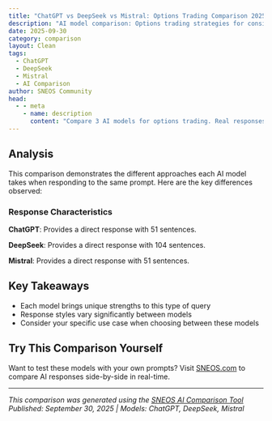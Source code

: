 ```yaml
---
title: "ChatGPT vs DeepSeek vs Mistral: Options Trading Comparison 2025"
description: "AI model comparison: Options trading strategies for consistent income - avoid rookie mistakes..."
date: 2025-09-30
category: comparison
layout: Clean
tags:
  - ChatGPT
  - DeepSeek
  - Mistral
  - AI Comparison
author: SNEOS Community
head:
  - - meta
    - name: description
      content: "Compare 3 AI models for options trading. Real responses from ChatGPT, DeepSeek, Mistral with detailed analysis."
---
```


<ChatComparison
  title="ChatGPT vs DeepSeek vs Mistral: Options Trading Comparison 2025"
  prompt="Options trading strategies for consistent income - avoid rookie mistakes"
  :responses='{
    "ChatGPT": "Certainly! Trading options can be a powerful way to generate consistent income, but it requires discipline, education, and risk management to avoid common pitfalls. Below are some well-regarded options trading strategies designed for steady income, along with rookie mistakes to avoid:\n\n### Options Trading Strategies for Consistent Income\n\n1. **Covered Calls**\n   - **How it works:** Own shares of a stock and sell call options on those shares.\n   - **Income:** Collect premiums from selling call options.\n   - **Best for:** Generating extra income on stocks you hold; bullish to neutral outlook.\n   - **Risk:** Limited upside if stock price rises above the strike price (shares get called away).\n\n2. **Cash-Secured Puts**\n   - **How it works:** Sell put options on stocks you want to own, while holding enough cash to buy the stock if assigned.\n   - **Income:** Receive premiums from selling puts.\n   - **Best for:** Buying stocks at a discount and earning premium while waiting.\n   - **Risk:** Stock price drops sharply, and you buy at the strike price (which may be above market price).\n\n3. **Iron Condors**\n   - **How it works:** Sell an out-of-the-money call spread and an out-of-the-money put spread on the same underlying with the same expiration.\n   - **Income:** Collect premiums and profit if the stock stays within a certain range.\n   - **Best for:** Neutral market outlook, low volatility.\n   - **Risk:** Potential for losses if the stock moves sharply outside the spread range.\n\n4. **Credit Spreads**\n   - **How it works:** Sell an option and buy a further out-of-the-money option of the same type, creating a defined-risk spread.\n   - **Income:** Collect net premium as credit upfront.\n   - **Best for:** Directional or neutral markets with limited risk.\n   - **Risk:** Risk limited to the difference between strike prices minus premium received.\n\n5. **Iron Butterfly**\n   - **How it works:** Sell an at-the-money (ATM) straddle (sell one call and one put) and buy protective wings (out-of-the-money call and put).\n   - **Income:** Premium collected, benefits from low volatility and stock price staying near the ATM strike.\n   - **Best for:** High premium environments with anticipated low volatility.\n   - **Risk:** Losses if the underlying moves significantly outside wings.\n\n---\n\n### Rookie Mistakes to Avoid\n\n1. **Lack of Education**\n   - Don\u2019t trade options without understanding the basics: Greeks, expiration, exercise, assignment.\n\n2. **Ignoring Risk Management**\n   - Never risk more than a small percentage of your capital on a single trade.\n   - Use spreads to limit risk; avoid naked options unless fully understood.\n\n3. **Overleveraging**\n   - Options provide leverage; avoid using all your capital on high-risk trades.\n   - Excessive leverage can wipe out accounts quickly.\n\n4. **Trading Illiquid Options**\n   - Stick to options with good volume and tight bid-ask spreads to avoid slippage.\n\n5. **Not Having a Defined Plan**\n   - Have clear entry, exit, and adjustment rules.\n   - Avoid chasing losses or making impulsive trades.\n\n6. **Ignoring Taxes and Fees**\n   - Understand how options are taxed; frequent trading can lead to high tax bills.\n   - Account for commissions and fees as they can erode income.\n\n7. **Failing to Adjust**\n   - Markets change; be ready to roll or adjust positions instead of letting losses mount.\n\n---\n\n### Final Tips for Consistent Income\n\n- Start small, paper trade if possible.\n- Focus on strategies with defined risk.\n- Trade well-known, liquid stocks or ETFs.\n- Be patient and disciplined.\n- Keep learning and review each trade to improve.\n\nIf you want, I can provide examples or tailored strategies based on your experience and risk tolerance!",
    "DeepSeek": "Of course. This is an excellent goal, but it\u0027s crucial to approach it with the right mindset and risk management. The phrase \u0022consistent income\u0022 is better thought of as \u0022generating consistent cash flow with defined and managed risk.\u0022\n\nLet\u0027s break this down into the core philosophy, practical strategies, and the critical rookie mistakes to avoid.\n\n### The Core Philosophy: You Are an Insurance Seller\n\nThe most common and reliable way to generate consistent income with options is to be a **seller of options**, not a buyer.\n\n*   **Buying Options (Lottery Tickets):** You pay a premium for unlimited upside potential but a high probability of loss. Theta (time decay) is your enemy. This is speculative and not for consistent income.\n*   **Selling Options (Selling Insurance):** You collect a premium for taking on a defined risk. Theta is your friend. Your profit is the premium if the option expires worthless. This is the foundation of income generation.\n\nYour goal is to consistently collect these premiums while managing the risk that the \u0022insurance\u0022 policy you sold will be \u0022claimed.\u0022\n\n---\n\n### Practical Income-Generating Strategies\n\nHere are two primary strategies, starting from simpler to more advanced.\n\n#### 1. The Covered Call\n\nThis is the quintessential beginner income strategy.\n\n*   **What it is:** You own 100 shares of a stock and sell a call option against it.\n*   **How it works:** You collect the premium from selling the call. In return, you agree to sell your shares at the call\u0027s strike price if the stock price rises above it by expiration.\n*   **Ideal Scenario:** The stock price stays flat or rises slightly, but stays below the strike price. The call expires worthless, you keep the premium and still own the shares. You can then sell another call next month.\n*   **Risk:**\n    *   **Opportunity Cost:** The main risk is that the stock rallies far above your strike price. Your upside is capped, and you\u0027ll have to sell your shares at a lower price than the market.\n    *   **Stock Decline:** You still own the stock, so you participate fully in any downside loss. The premium you collected only provides a small cushion.\n\n**Who it\u0027s for:** Investors who already have a long-term stock portfolio and are willing to potentially sell their holdings at a predetermined price.\n\n#### 2. The Cash-Secured Put\n\nThis is the other side of the covered call and is equally foundational.\n\n*   **What it is:** You sell a put option on a stock you wouldn\u0027t mind owning, and you set aside enough cash in your brokerage account to buy the shares if assigned.\n*   **How it works:** You collect the premium for selling the put. In return, you agree to buy 100 shares of the stock at the put\u0027s strike price if the stock falls below it by expiration.\n*   **Ideal Scenario:** The stock price stays flat or rises. The put expires worthless, you keep the premium, and your cash is freed up to sell another put.\n*   **Risk:**\n    *   **Assignment Risk:** The stock price falls significantly below your strike price. You are obligated to buy 100 shares at the strike price, which is higher than the current market price. This is a paper loss immediately.\n    *   **Tying Up Capital:** You must have the cash on hand to secure the position.\n\n**Who it\u0027s for:** Traders who want to generate income *and* are happy to acquire stock at a lower, predetermined price. It\u0027s a great way to \u0022buy stocks at a discount.\u0022\n\n#### 3. The Credit Spread (The Next Step)\n\nThis is a defined-risk strategy that uses less capital than the strategies above.\n\n*   **Bull Put Spread:** You sell a put at a higher strike price and buy a put at a lower strike price. This defines your risk to the difference between the strikes, minus the credit received. You are moderately bullish.\n*   **Bear Call Spread:** You sell a call at a lower strike price and buy a call at a higher strike price. You are moderately bearish.\n\n**Who it\u0027s for:** Traders comfortable with more complexity who want to define their maximum risk upfront and use less capital.\n\n---\n\n### The Golden Rules: How to Avoid Rookie Mistakes\n\nThis is the most important section. Knowing a strategy is easy; executing it with discipline is hard.\n\n#### \uD83D\uDEAB Mistake #1: Chasing High Premiums on \u0022Lottery\u0022 Stocks\n*   **The Mistake:** Selling puts on meme stocks or ultra-high-volatility stocks because the premium is 10%.\n*   **The Reality:** The high premium reflects extreme risk. One bad move can wipe out a year\u0027s worth of income. **These are value traps.**\n*   **The Fix:** Trade on stocks you fundamentally understand and would be comfortable holding long-term (for puts) or already own (for calls). Focus on blue-chip, liquid, and financially sound companies.\n\n#### \uD83D\uDEAB Mistake #2: Ignoring Position Sizing\n*   **The Mistake:** Putting 50% of your account into one high-conviction trade.\n*   **The Reality:** No trade is a sure thing. A single, oversized losing trade can be catastrophic to your account and your ability to generate consistent income.\n*   **The Fix:** **Never risk more than 1-5% of your total trading capital on a single trade.** This is non-negotiable.\n\n#### \uD83D\uDEAB Mistake #3: Not Having an Exit Plan Before You Enter\n*   **The Mistake:** Watching a trade go against you and hoping it will come back.\n*   **The Reality:** Hope is not a strategy. Losses can snowball quickly.\n*   **The Fix:** Define your exit criteria *before* you place the trade.\n    *   **Profit Target:** \u0022I will close this trade when I\u0027ve captured 50% of the max potential profit.\u0022 (A very common and prudent rule).\n    *   **Max Loss:** \u0022I will close this trade if it reaches a loss of $X,\u0022 which should be your predefined, pre-calculated risk.\n\n#### \uD83D\uDEAB Mistake #4: Falling in Love with a Stock\n*   **The Mistake:** Refusing to take a loss or adjust a position because you\u0027re emotionally attached to the company.\n*   **The Reality:** The market doesn\u0027t care about your feelings. Your job is to manage risk, not be a cheerleader.\n*   **The Fix:** Be mechanical. Follow your trading plan. If your stop-loss or adjustment trigger is hit, you must act. **Trade the chart, not your heart.**\n\n#### \uD83D\uDEAB Mistake #5: Misunderstanding Assignment\n*   **The Mistake:** Panicking when you get assigned on a short put (now you own the stock) or a covered call (your shares are called away).\n*   **The Reality:** Assignment is a normal part of the process, not a \u0022loss.\u0022 It\u0027s simply the mechanism of the contract being executed.\n*   **The Fix:**\n    *   **Assigned on a Put?** You now own the stock at your target price. You can immediately start selling covered calls against it.\n    *   **Shares Called Away on a Covered Call?** You sold at your target price and kept the premium. You can now turn around and sell a cash-secured put to potentially buy the stock back at a lower price.\n\n#### \uD83D\uDEAB Mistake #6: Underestimating the Power of Theta (Time Decay)\n*   **The Mistake:** Selling weekly options for tiny premiums because \u0022it\u0027s safer.\u0022\n*   **The Reality:** While Theta decay is fastest in the last 30-45 days, weekly options give you very little time to be right and almost no room for error if the trade moves against you.\n*   **The Fix:** Start by selling options with **30-45 days until expiration**. This gives you a favorable balance of time decay and room to manage the trade.\n\n### A Sample Conservative Monthly Plan\n\n1.  **Capital:** $50,000\n2.  **Strategy:** Sell Cash-Secured Puts on 2-3 different, high-quality stocks (e.g., MSFT, AAPL, COST).\n3.  **Position Sizing:** Allocate ~$15,000 per trade (max 3% risk of total capital per trade).\n4.  **Selection:** Choose a strike price 5-10% below the current price with 30-45 days to expiration. Aim for a premium that gives you a 0.5% - 1% return on your secured cash for the month.\n5.  **Management:** Set a **Good-Til-Cancelled (GTC) order to buy back the put when 50% of the premium is earned.** If the stock drops and you get assigned, immediately switch to selling covered calls.\n\nThis approach is boring, disciplined, and focuses on process over excitement. That is the true path to **consistent** income generation with options.",
    "Mistral": "Options trading can be a powerful tool for generating consistent income, but it\u0027s essential to approach it with a well-thought-out strategy and a clear understanding of the risks involved. Here are some strategies and tips to help you avoid rookie mistakes:\n\n### Strategies for Consistent Income\n\n1. **Covered Calls**\n   - **Description**: Sell call options on stocks you already own.\n   - **Benefits**: Generate income from the premiums received.\n   - **Risks**: If the stock price rises above the strike price, your shares may be called away.\n   - **Tip**: Choose stocks you are comfortable holding long-term.\n\n2. **Cash-Secured Puts**\n   - **Description**: Sell put options and set aside enough cash to buy the underlying stock if the option is exercised.\n   - **Benefits**: Earn premiums while potentially buying the stock at a lower price.\n   - **Risks**: If the stock price falls, you may have to buy the stock at the strike price.\n   - **Tip**: Ensure you are comfortable owning the stock at the strike price.\n\n3. **Iron Condors**\n   - **Description**: Sell a put spread and a call spread with the same expiration date but different strike prices.\n   - **Benefits**: Limited risk and potential for consistent income.\n   - **Risks**: Limited profit potential and exposure to market volatility.\n   - **Tip**: Choose strike prices that are far enough apart to minimize risk.\n\n4. **Vertical Spreads**\n   - **Description**: Buy and sell options of the same type (calls or puts) with different strike prices but the same expiration date.\n   - **Benefits**: Limited risk and potential for consistent income.\n   - **Risks**: Limited profit potential.\n   - **Tip**: Use this strategy in moderately volatile markets.\n\n5. **Calendar Spreads**\n   - **Description**: Buy and sell options of the same type and strike price but with different expiration dates.\n   - **Benefits**: Profit from changes in implied volatility and time decay.\n   - **Risks**: Complex and requires a good understanding of volatility.\n   - **Tip**: Use this strategy in markets with expected volatility changes.\n\n### Tips to Avoid Rookie Mistakes\n\n1. **Educate Yourself**\n   - **Understand the Basics**: Make sure you fully understand the mechanics of options, including strike prices, expiration dates, and the Greeks (Delta, Gamma, Theta, Vega, Rho).\n   - **Read and Learn**: Utilize books, online courses, and trading simulators to practice before risking real money.\n\n2. **Start Small**\n   - **Paper Trading**: Use a paper trading account to test your strategies without risking real money.\n   - **Gradual Increase**: Start with small positions and gradually increase as you gain experience and confidence.\n\n3. **Diversify Your Portfolio**\n   - **Avoid Concentration**: Don\u2019t put all your capital into a single strategy or stock.\n   - **Spread Risk**: Diversify across different sectors and strategies to manage risk.\n\n4. **Risk Management**\n   - **Set Stop-Loss Orders**: Use stop-loss orders to limit potential losses.\n   - **Position Sizing**: Determine how much of your portfolio you are willing to risk on any single trade.\n\n5. **Stay Informed**\n   - **Market News**: Keep up with market news and economic indicators that can affect your trades.\n   - **Company Earnings**: Be aware of earnings reports and other company-specific news that can impact stock prices.\n\n6. **Avoid Emotional Trading**\n   - **Stick to Your Plan**: Have a trading plan and stick to it, avoiding impulsive decisions.\n   - **Manage Emotions**: Stay calm and rational, even when trades don\u2019t go as planned.\n\n7. **Use Tools and Resources**\n   - **Charting Tools**: Utilize charting tools and technical analysis to make informed decisions.\n   - **Brokerage Services**: Choose a brokerage with good tools, resources, and customer support.\n\n8. **Review and Adjust**\n   - **Regular Review**: Regularly review your trades and strategies to see what\u2019s working and what\u2019s not.\n   - **Adjust Strategies**: Be willing to adjust your strategies based on market conditions and your performance.\n\nBy following these strategies and tips, you can increase your chances of generating consistent income from options trading while minimizing rookie mistakes."
  }'
  published-date="11:14"
/>

## Analysis

This comparison demonstrates the different approaches each AI model takes when responding to the same prompt. Here are the key differences observed:

### Response Characteristics

**ChatGPT**: Provides a direct response with 51 sentences. 

**DeepSeek**: Provides a direct response with 104 sentences. 

**Mistral**: Provides a direct response with 51 sentences. 

## Key Takeaways

- Each model brings unique strengths to this type of query
- Response styles vary significantly between models
- Consider your specific use case when choosing between these models

## Try This Comparison Yourself

Want to test these models with your own prompts? Visit [SNEOS.com](https://sneos.com) to compare AI responses side-by-side in real-time.

---

*This comparison was generated using the [SNEOS AI Comparison Tool](https://sneos.com)*
*Published: September 30, 2025 | Models: ChatGPT, DeepSeek, Mistral*
